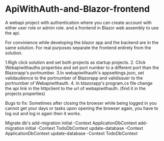 # ApiWithAuth-and-Blazor-frontend
A webapi project with authentication where you can create account with either user role or admin role. and a frontend in Blazor web assembly to use the api.

For convinience while developing the blazor app and the backend are in the same solution. For real purposes separate the frontend entirely from the solution.


1.Righ click solution and set both projects as startup projects. 
2. Click Webapiwithauths properties and set port number to a different port than the Blazorapp's portnumber.
3.In webapiwithauth's appsettings.json, set validaudience to the portnumber of Blazorapp and validissuer to the portnumber of Webapiwithauth.
4. In blazorapp's program.cs file change the api link in the httpclient to the url of webapiwithauth. (find it in the projects properties)



Bugs to fix: Sometimes after closing the browser while being logged in you cannot get your days or tasks upon opening the browser again, you have to log out and log in again
then it works. 

Migrate db's 
add-migration initial -Context ApplicationDbContext
add-migration initial -Context TodoDbContext
update-database -Context ApplicationDbContext
update-database -Context TodoDbContext
